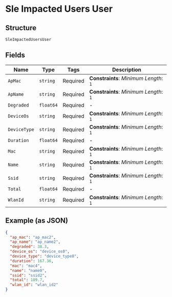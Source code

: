
# Sle Impacted Users User

## Structure

`SleImpactedUsersUser`

## Fields

| Name | Type | Tags | Description |
|  --- | --- | --- | --- |
| `ApMac` | `string` | Required | **Constraints**: *Minimum Length*: `1` |
| `ApName` | `string` | Required | **Constraints**: *Minimum Length*: `1` |
| `Degraded` | `float64` | Required | - |
| `DeviceOs` | `string` | Required | **Constraints**: *Minimum Length*: `1` |
| `DeviceType` | `string` | Required | **Constraints**: *Minimum Length*: `1` |
| `Duration` | `float64` | Required | - |
| `Mac` | `string` | Required | **Constraints**: *Minimum Length*: `1` |
| `Name` | `string` | Required | **Constraints**: *Minimum Length*: `1` |
| `Ssid` | `string` | Required | **Constraints**: *Minimum Length*: `1` |
| `Total` | `float64` | Required | - |
| `WlanId` | `string` | Required | **Constraints**: *Minimum Length*: `1` |

## Example (as JSON)

```json
{
  "ap_mac": "ap_mac2",
  "ap_name": "ap_name2",
  "degraded": 38.3,
  "device_os": "device_os0",
  "device_type": "device_type0",
  "duration": 167.36,
  "mac": "mac4",
  "name": "name0",
  "ssid": "ssid2",
  "total": 189.7,
  "wlan_id": "wlan_id2"
}
```

